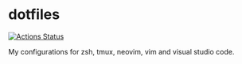# dotfiles

[![Actions Status](https://github.com/himkt/dotfiles/workflows/build/badge.svg)](https://github.com/himkt/dotfiles)

My configurations for zsh, tmux, neovim, vim and visual studio code.
